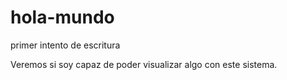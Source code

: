 # hola-mundo
primer intento de escritura
 
 Veremos si soy capaz
 de poder visualizar algo
 con este sistema.
